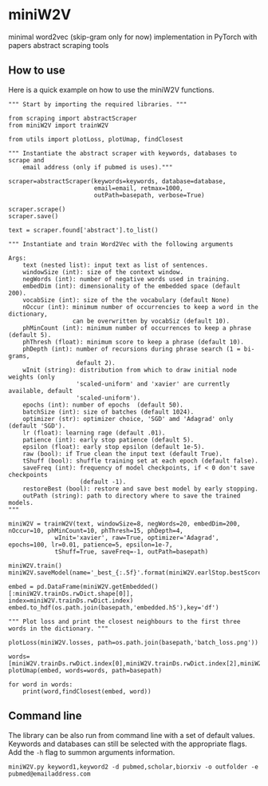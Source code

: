 # miniW2V
minimal word2vec (skip-gram only for now) implementation in PyTorch with papers abstract scraping tools

## How to use

Here is a quick example on how to use the miniW2V functions.

	""" Start by importing the required libraries. """

	from scraping import abstractScraper
	from miniW2V import trainW2V

	from utils import plotLoss, plotUmap, findClosest
	
	""" Instantiate the abstract scraper with keywords, databases to scrape and 
		email address (only if pubmed is uses)."""

    scraper=abstractScraper(keywords=keywords, database=database,
                            email=email, retmax=1000,
                            outPath=basepath, verbose=True)

    scraper.scrape()
    scraper.save()

    text = scraper.found['abstract'].to_list()

    """ Instantiate and train Word2Vec with the following arguments

    Args:
        text (nested list): input text as list of sentences.
        windowSize (int): size of the context window.
        negWords (int): number of negative words used in training.
        embedDim (int): dimensionality of the embedded space (default 200).
        vocabSize (int): size of the the vocabulary (default None)
        nOccur (int): minimum number of occurrencies to keep a word in the dictionary, 
        			  can be overwritten by vocabSiz (default 10).
        phMinCount (int): minimum number of occurrences to keep a phrase (default 5).
        phThresh (float): minimum score to keep a phrase (default 10).
        phDepth (int): number of recursions during phrase search (1 = bi-grams, 
        			   default 2).
        wInit (string): distribution from which to draw initial node weights (only 
        			   'scaled-uniform' and 'xavier' are currently available, default 
        			   'scaled-uniform').
        epochs (int): number of epochs  (default 50).
        batchSize (int): size of batches (default 1024).
        optimizer (str): optimizer choice, 'SGD' amd 'Adagrad' only (default 'SGD').
        lr (float): learning rage (default .01).
        patience (int): early stop patience (default 5).
        epsilon (float): early stop epsilon (default 1e-5).
        raw (bool): if True clean the input text (default True).
        tShuff (bool): shuffle training set at each epoch (default false).
        saveFreq (int): frequency of model checkpoints, if < 0 don't save checkpoints 
        			    (default -1).
        restoreBest (bool): restore and save best model by early stopping.
        outPath (string): path to directory where to save the trained models.
    """

    miniW2V = trainW2V(text, windowSize=8, negWords=20, embedDim=200, nOccur=10, phMinCount=10, phThresh=15, phDepth=4, 
                 wInit='xavier', raw=True, optimizer='Adagrad', epochs=100, lr=0.01, patience=5, epsilon=1e-7, 
                 tShuff=True, saveFreq=-1, outPath=basepath)

    miniW2V.train()
    miniW2V.saveModel(name='_best_{:.5f}'.format(miniW2V.earlStop.bestScore))

    embed = pd.DataFrame(miniW2V.getEmbedded()[:miniW2V.trainDs.rwDict.shape[0]], index=miniW2V.trainDs.rwDict.index)
    embed.to_hdf(os.path.join(basepath,'embedded.h5'),key='df')

    """ Plot loss and print the closest neighbours to the first three words in the dictionary. """

    plotLoss(miniW2V.losses, path=os.path.join(basepath,'batch_loss.png'))

    words=[miniW2V.trainDs.rwDict.index[0],miniW2V.trainDs.rwDict.index[2],miniW2V.trainDs.rwDict.index[3]]
    plotUmap(embed, words=words, path=basepath)
    
    for word in words:
        print(word,findClosest(embed, word))

## Command line

The library can be also run from command line with a set of default values. Keywords and databases can still be selected with the appropriate flags.
Add the `-h` flag to summon arguments information.

	miniW2V.py keyword1,keyword2 -d pubmed,scholar,biorxiv -o outfolder -e pubmed@emailaddress.com
